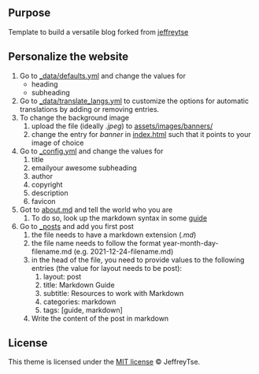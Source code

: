 ## Purpose

Template to build a versatile blog forked from [jeffreytse](https://github.com/jeffreytse/jekyll-theme-yat)

## Personalize the website

1. Go to [_data/defaults.yml](_data/defaults.yml) and change the values for
    - heading
    - subheading
2. Go to [_data/translate_langs.yml](_data/translate_langs.yml) to customize the options for automatic translations by adding or removing entries.
3. To change the background image
    1. upload the file (ideally *.jpeg*) to [assets/images/banners/](assets/images/banners/)
    2. change the entry for *banner* in [index.html](index.html) such that it points to your image of choice
4. Go to [_config.yml](_config.yml) and change the values for
    1. title
    2. emailyour awesome subheading
    3. author
    4. copyright
    5. description
    6. favicon
5. Got to [about.md](about.md) and tell the world who you are
    1. To do so, look up the markdown syntax in some [guide](https://www.markdownguide.org/basic-syntax/)
6. Go to [_posts](_posts) and add you first post
    1. the file needs to have a markdown extension (*.md*)
    2. the file name needs to follow the format year-month-day-filename.md (e.g. 2021-12-24-filename.md)
    3. in the head of the file, you need to provide values to the following entries (the value for layout needs to be post):
        1. layout: post
        2. title: Markdown Guide
        3. subtitle: Resources to work with Markdown
        4. categories: markdown
        5. tags: [guide, markdown]
    4. Write the content of the post in markdown



## License

This theme is licensed under the [MIT license](https://opensource.org/licenses/mit-license.php) © JeffreyTse.

<!-- External links -->

[jekyll]: https://jekyllrb.com/
[yat-git-repo]: https://github.com/jeffreytse/jekyll-theme-yat/
[yat-live-demo]: https://jeffreytse.github.io/jekyll-theme-yat/
[jekyll-spaceship]: https://github.com/jeffreytse/jekyll-spaceship
[jekyll-seo-tag]: https://github.com/jekyll/jekyll-seo-tag
[jekyll-sitemap]: https://github.com/jekyll/jekyll-sitemap
[jekyll-feed]: https://github.com/jekyll/jekyll-feed
[highlight-js]: https://github.com/highlightjs/highlight.js
